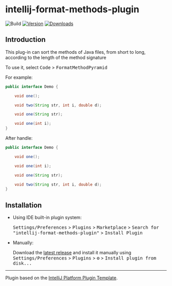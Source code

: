 # intellij-format-methods-plugin

![Build](https://github.com/dcsmf/intellij-format-methods-plugin/workflows/Build/badge.svg)
[![Version](https://img.shields.io/jetbrains/plugin/v/com.github.dcsmf.intellij-format-methods-plugin.svg)](https://plugins.jetbrains.com/plugin/com.github.dcsmf.intellij-format-methods-plugin)
[![Downloads](https://img.shields.io/jetbrains/plugin/d/com.github.dcsmf.intellij-format-methods-plugin.svg)](https://plugins.jetbrains.com/plugin/com.github.dcsmf.intellij-format-methods-plugin)

## Introduction
This plug-in can sort the methods of Java files, from short to long, according to the length of the method signature

To use it, select <kbd>Code</kbd> > <kbd>FormatMethodPyramid</kbd>

For example:

```java
public interface Demo {

    void one();

    void two(String str, int i, double d);

    void one(String str);

    void one(int i);
}
```

After handle:

```java
public interface Demo {

    void one();

    void one(int i);

    void one(String str);

    void two(String str, int i, double d);
}
```

[//]: # (## Template ToDo list)

[//]: # (- [x] Create a new [IntelliJ Platform Plugin Template][template] project.)

[//]: # (- [ ] Get familiar with the [template documentation][template].)

[//]: # (- [ ] Adjust the [pluginGroup]&#40;./gradle.properties&#41;, [plugin ID]&#40;./src/main/resources/META-INF/plugin.xml&#41; and [sources package]&#40;./src/main/kotlin&#41;.)

[//]: # (- [ ] Adjust the plugin description in `README` &#40;see [Tips][docs:plugin-description]&#41;)

[//]: # (- [ ] Review the [Legal Agreements]&#40;https://plugins.jetbrains.com/docs/marketplace/legal-agreements.html?from=IJPluginTemplate&#41;.)

[//]: # (- [ ] [Publish a plugin manually]&#40;https://plugins.jetbrains.com/docs/intellij/publishing-plugin.html?from=IJPluginTemplate&#41; for the first time.)

[//]: # (- [ ] Set the `PLUGIN_ID` in the above README badges.)

[//]: # (- [ ] Set the [Plugin Signing]&#40;https://plugins.jetbrains.com/docs/intellij/plugin-signing.html?from=IJPluginTemplate&#41; related [secrets]&#40;https://github.com/JetBrains/intellij-platform-plugin-template#environment-variables&#41;.)

[//]: # (- [ ] Set the [Deployment Token]&#40;https://plugins.jetbrains.com/docs/marketplace/plugin-upload.html?from=IJPluginTemplate&#41;.)

[//]: # (- [ ] Click the <kbd>Watch</kbd> button on the top of the [IntelliJ Platform Plugin Template][template] to be notified about releases containing new features and fixes.)

## Installation

- Using IDE built-in plugin system:

  <kbd>Settings/Preferences</kbd> > <kbd>Plugins</kbd> > <kbd>Marketplace</kbd> > <kbd>Search for "intellij-format-methods-plugin"</kbd> >
  <kbd>Install Plugin</kbd>

- Manually:

  Download the [latest release](https://github.com/dcsmf/intellij-format-methods-plugin/releases/latest) and install it manually using
  <kbd>Settings/Preferences</kbd> > <kbd>Plugins</kbd> > <kbd>⚙️</kbd> > <kbd>Install plugin from disk...</kbd>


---
Plugin based on the [IntelliJ Platform Plugin Template][template].

[template]: https://github.com/JetBrains/intellij-platform-plugin-template
[docs:plugin-description]: https://plugins.jetbrains.com/docs/intellij/plugin-user-experience.html#plugin-description-and-presentation